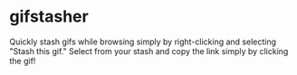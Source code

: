gifstasher
==========

Quickly stash gifs while browsing simply by right-clicking and selecting "Stash this gif." Select from your stash and copy the link simply by clicking the gif!
